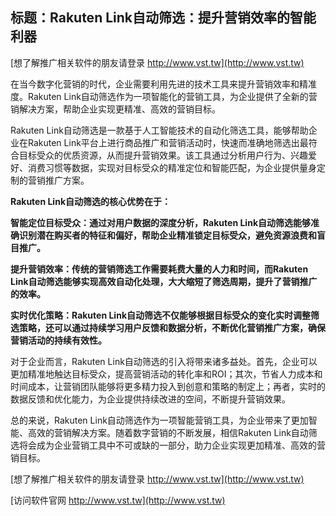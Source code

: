 ## **标题：Rakuten Link自动筛选：提升营销效率的智能利器**

[想了解推广相关软件的朋友请登录 http://www.vst.tw](http://www.vst.tw)

在当今数字化营销的时代，企业需要利用先进的技术工具来提升营销效率和精准度。Rakuten Link自动筛选作为一项智能化的营销工具，为企业提供了全新的营销解决方案，帮助企业实现更精准、高效的营销目标。

Rakuten Link自动筛选是一款基于人工智能技术的自动化筛选工具，能够帮助企业在Rakuten Link平台上进行商品推广和营销活动时，快速而准确地筛选出最符合目标受众的优质资源，从而提升营销效果。该工具通过分析用户行为、兴趣爱好、消费习惯等数据，实现对目标受众的精准定位和智能匹配，为企业提供量身定制的营销推广方案。

**Rakuten Link自动筛选的核心优势在于：**

**智能定位目标受众：通过对用户数据的深度分析，Rakuten Link自动筛选能够准确识别潜在购买者的特征和偏好，帮助企业精准锁定目标受众，避免资源浪费和盲目推广。**

**提升营销效率：传统的营销筛选工作需要耗费大量的人力和时间，而Rakuten Link自动筛选能够实现高效自动化处理，大大缩短了筛选周期，提升了营销推广的效率。**

**实时优化策略：Rakuten Link自动筛选不仅能够根据目标受众的变化实时调整筛选策略，还可以通过持续学习用户反馈和数据分析，不断优化营销推广方案，确保营销活动的持续有效性。**

对于企业而言，Rakuten Link自动筛选的引入将带来诸多益处。首先，企业可以更加精准地触达目标受众，提高营销活动的转化率和ROI；其次，节省人力成本和时间成本，让营销团队能够将更多精力投入到创意和策略的制定上；再者，实时的数据反馈和优化能力，为企业提供持续改进的空间，不断提升营销效果。

总的来说，Rakuten Link自动筛选作为一项智能营销工具，为企业带来了更加智能、高效的营销解决方案。随着数字营销的不断发展，相信Rakuten Link自动筛选将会成为企业营销工具中不可或缺的一部分，助力企业实现更加精准、高效的营销目标。

[想了解推广相关软件的朋友请登录 http://www.vst.tw](http://www.vst.tw)


[访问软件官网 http://www.vst.tw](http://www.vst.tw)
